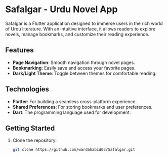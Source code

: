 # Safalgar - Urdu Novel App

Safalgar is a Flutter application designed to immerse users in the rich world of Urdu literature. With an intuitive interface, it allows readers to explore novels, manage bookmarks, and customize their reading experience.

## Features

- **Page Navigation**: Smooth navigation through novel pages.
- **Bookmarking**: Easily save and access your favorite pages.
- **Dark/Light Theme**: Toggle between themes for comfortable reading.

## Technologies

- **Flutter**: For building a seamless cross-platform experience.
- **Shared Preferences**: For storing bookmarks and user preferences.
- **Dart**: The programming language used for development.

## Getting Started

1. Clone the repository:
   ```bash
   git clone https://github.com/wardahabid03/Safalgar.git

